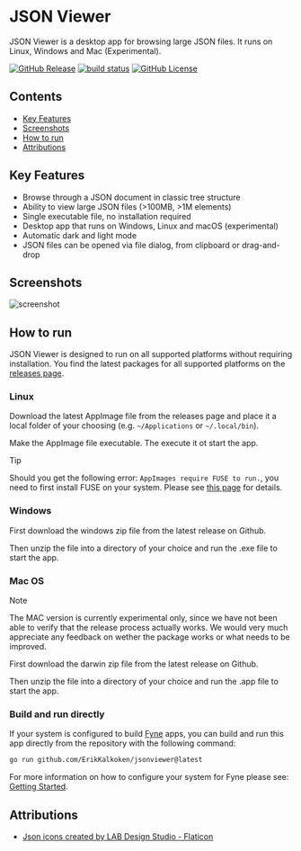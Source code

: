 # JSON Viewer

JSON Viewer is a desktop app for browsing large JSON files. It runs on Linux, Windows and Mac (Experimental).

[![GitHub Release](https://img.shields.io/github/v/release/ErikKalkoken/jsonviewer)](https://github.com/ErikKalkoken/jsonviewer)
[![build status](https://github.com/ErikKalkoken/jsonviewer/actions/workflows/ci-cd.yml/badge.svg)](https://github.com/ErikKalkoken/jsonviewer/actions/workflows/ci-cd.yml)
[![GitHub License](https://img.shields.io/github/license/ErikKalkoken/jsonviewer)](https://github.com/ErikKalkoken/jsonviewer)

## Contents

- [Key Features](#key-features)
- [Screenshots](#screenshots)
- [How to run](#how-to-run)
- [Attributions](#attributions)

## Key Features

- Browse through a JSON document in classic tree structure
- Ability to view large JSON files (>100MB, >1M elements)
- Single executable file, no installation required
- Desktop app that runs on Windows, Linux and macOS (experimental)
- Automatic dark and light mode
- JSON files can be opened via file dialog, from clipboard or drag-and-drop

## Screenshots

![screenshot](https://cdn.imgpile.com/f/fkuNdSB_xl.png)

## How to run

JSON Viewer is designed to run on all supported platforms without requiring installation. You find the latest packages for all supported platforms on the [releases page](https://github.com/ErikKalkoken/jsonviewer/releases).

### Linux

Download the latest AppImage file from the releases page and place it a local folder of your choosing (e.g. `~/Applications` or `~/.local/bin`).

Make the AppImage file executable. The execute it ot start the app.

> [!TIP]
> Should you get the following error: `AppImages require FUSE to run.`, you need to first install FUSE on your system. Please see [this page](https://docs.appimage.org/user-guide/troubleshooting/fuse.html#the-appimage-tells-me-it-needs-fuse-to-run) for details.

### Windows

First download the windows zip file from the latest release on Github.

Then unzip the file into a directory of your choice and run the .exe file to start the app.

### Mac OS

> [!NOTE]
> The MAC version is currently experimental only, since we have not been able to verify that the release process actually works. We would very much appreciate any feedback on wether the package works or what needs to be improved.

First download the darwin zip file from the latest release on Github.

Then unzip the file into a directory of your choice and run the .app file to start the app.

### Build and run directly

If your system is configured to build [Fyne](https://fyne.io/) apps, you can build and run this app directly from the repository with the following command:

```sh
go run github.com/ErikKalkoken/jsonviewer@latest
```

For more information on how to configure your system for Fyne please see: [Getting Started](https://docs.fyne.io/started/).

## Attributions

- [Json icons created by LAB Design Studio - Flaticon](https://www.flaticon.com/free-icons/json)
